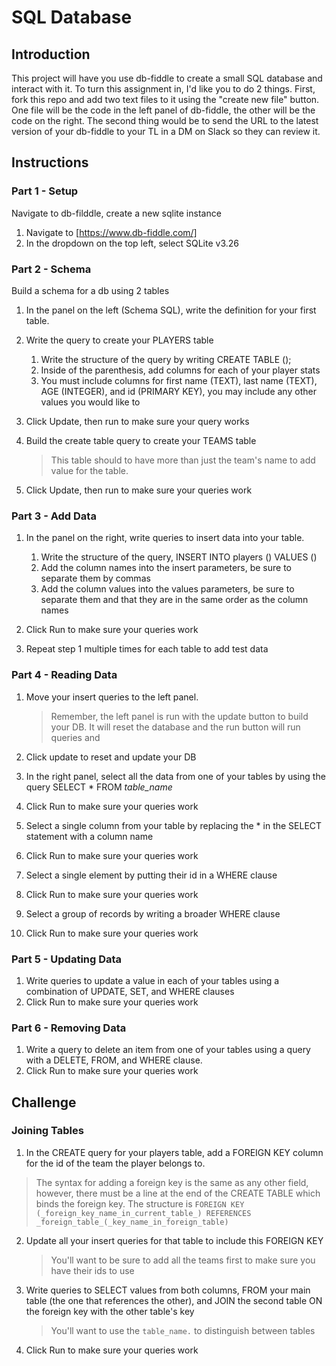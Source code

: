 # SQL Database

## Introduction

This project will have you use db-fiddle to create a small SQL database and interact with it.
 To turn this assignment in, I'd like you to do 2 things. First, fork this repo and add two text 
 files to it using the "create new file" button. One file will be the code in the left panel of db-fiddle,
 the other will be the code on the right. The second thing would be to send the URL to the latest version
 of your db-fiddle to your TL in a DM on Slack so they can review it.

## Instructions

### Part 1 - Setup

Navigate to db-filddle, create a new sqlite instance

1. Navigate to [https://www.db-fiddle.com/]
2. In the dropdown on the top left, select SQLite v3.26

### Part 2 - Schema

Build a schema for a db using 2 tables

1. In the panel on the left (Schema SQL), write the definition for your first table.

2. Write the query to create your PLAYERS table

   1. Write the structure of the query by writing CREATE TABLE ();
   2. Inside of the parenthesis, add columns for each of your player stats
   3. You must include columns for first name (TEXT), last name (TEXT), AGE (INTEGER),
   and id (PRIMARY KEY), you may include any other values you would like to

3. Click Update, then run to make sure your query works

4. Build the create table query to create your TEAMS table

   > This table should to have more than just the team's name to add value for the table.

5. Click Update, then run to make sure your queries work

### Part 3 - Add Data

1. In the panel on the right, write queries to insert data into your table.
   1. Write the structure of the query, INSERT INTO players () VALUES ()
   2. Add the column names into the insert parameters, be sure to separate them by commas
   3. Add the column values into the values parameters, be sure to separate 
   them and that they are in the same order as the column names
   
2. Click Run to make sure your queries work
3. Repeat step 1 multiple times for each table to add test data

### Part 4 - Reading Data

1. Move your insert queries to the left panel.

   > Remember, the left panel is run with the update button to build your DB. It will reset the database and the run button will run queries and 

2. Click update to reset and update your DB

3. In the right panel, select all the data from one of your tables by using the query SELECT * FROM _table_name_

4. Click Run to make sure your queries work

5. Select a single column from your table by replacing the * in the SELECT statement with a column name

6. Click Run to make sure your queries work

7. Select a single element by putting their id in a WHERE clause

8. Click Run to make sure your queries work

9. Select a group of records by writing a broader WHERE clause

10. Click Run to make sure your queries work

### Part 5 - Updating Data

1. Write queries to update a value in each of your tables using a combination of UPDATE, SET, and WHERE clauses
2. Click Run to make sure your queries work

### Part 6 - Removing Data

1. Write a query to delete an item from one of your tables using a query with a DELETE, FROM, and WHERE clause.
2. Click Run to make sure your queries work

## Challenge

### Joining Tables

1. In the CREATE query for your players table, add a FOREIGN KEY column for the id of the team the player belongs to.

> The syntax for adding a foreign key is the same as any other field, however, there must be a line at the end of the CREATE TABLE which binds the foreign key. The structure is `FOREIGN KEY (_foreign_key_name_in_current_table_) REFERENCES _foreign_table_(_key_name_in_foreign_table)`

2. Update all your insert queries for that table to include this FOREIGN KEY

   > You'll want to be sure to add all the teams first to make sure you have their ids to use

3. Write queries to SELECT values from both columns, FROM your main table (the one that references the other), and JOIN the second table ON the foreign key with the other table's key

   > You'll want to use the `table_name.` to distinguish between tables

4. Click Run to make sure your queries work
